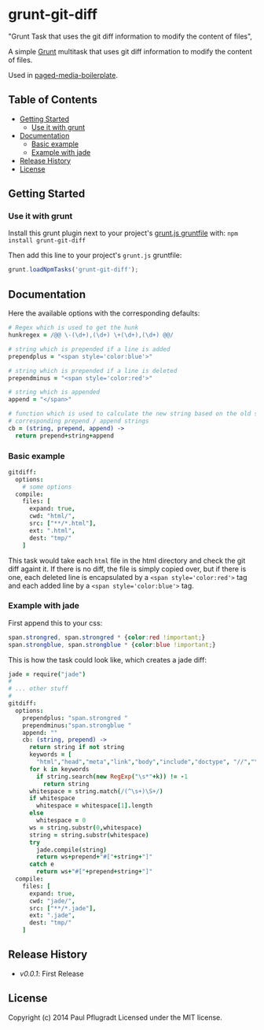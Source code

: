 # grunt-git-diff

"Grunt Task that uses the git diff information to modify the content of files",
  
A simple [Grunt][grunt] multitask that uses git diff information to modify the content of files.

Used in [paged-media-boilerplate][paged-media-boilerplate].

## Table of Contents

<!-- toc -->
* [Getting Started](#getting-started)
  * [Use it with grunt](#use-it-with-grunt)
* [Documentation](#documentation)
  * [Basic example](#basic-example)
  * [Example with jade](#example-with-jade)
* [Release History](#release-history)
* [License](#license)

<!-- toc stop -->
## Getting Started

### Use it with grunt

Install this grunt plugin next to your project's [grunt.js gruntfile][getting_started] with: `npm install grunt-git-diff`

Then add this line to your project's `grunt.js` gruntfile:

```javascript
grunt.loadNpmTasks('grunt-git-diff');
```

[grunt]: https://github.com/cowboy/grunt
[getting_started]: https://github.com/cowboy/grunt/blob/master/docs/getting_started.md
[paged-media-boilerplate]: https://github.com/paulpflug/paged-media-boilerplate

## Documentation

Here the available options with the corresponding defaults:
```coffee
# Regex which is used to get the hunk
hunkregex = /@@ \-(\d+),(\d+) \+(\d+),(\d+) @@/

# string which is prepended if a line is added
prependplus = "<span style='color:blue'>" 

# string which is prepended if a line is deleted
prependminus = "<span style='color:red'>"

# string which is appended
append = "</span>"

# function which is used to calculate the new string based on the old string and the 
# corresponding prepend / append strings
cb = (string, prepend, append) ->
  return prepend+string+append
```

### Basic example 

```coffee
gitdiff:
  options:
    # some options
  compile:
    files: [
      expand: true,
      cwd: "html/",
      src: ["**/*.html"],
      ext: ".html",
      dest: "tmp/"   
    ]
```
This task would take each `html` file in the html directory and check the git diff againt it.
If there is no diff, the file is simply copied over, but if there is one,
each deleted line is encapsulated by a `<span style='color:red'>` tag and each added line by a `<span style='color:blue'>` tag.

### Example with jade
First append this to your css:
```css
span.strongred, span.strongred * {color:red !important;}
span.strongblue, span.strongblue * {color:blue !important;}
```

This is how the task could look like, which creates a jade diff:
```coffee
jade = require("jade")
#
# ... other stuff
#
gitdiff:
  options:
    prependplus: "span.strongred " 
    prependminus:"span.strongblue "
    append: ""
    cb: (string, prepend) ->
      return string if not string
      keywords = [
        "html","head","meta","link","body","include","doctype", "//","\\-","mixin","\\+","\\s$"]
      for k in keywords
        if string.search(new RegExp("\s*"+k)) != -1
          return string
      whitespace = string.match(/(^\s+)\S+/)
      if whitespace
        whitespace = whitespace[1].length
      else
        whitespace = 0
      ws = string.substr(0,whitespace)
      string = string.substr(whitespace)
      try
        jade.compile(string)
        return ws+prepend+"#["+string+"]"
      catch e
        return ws+"#["+prepend+string+"]"
  compile:
    files: [
      expand: true,
      cwd: "jade/",
      src: ["**/*.jade"],
      ext: ".jade",
      dest: "tmp/"   
    ]
```



## Release History
 - *v0.0.1*: First Release

## License
Copyright (c) 2014 Paul Pflugradt
Licensed under the MIT license.
